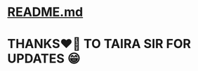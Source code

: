 # [README.md](https://dashboard.heroku.com/new?template=https://github.com/Xcelsama/TEST-REPO) 


# THANKS❤🙏 TO TAIRA SIR FOR UPDATES 😁